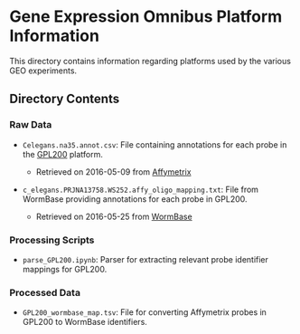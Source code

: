# Gene Expression Omnibus Platform Information

This directory contains information regarding platforms used by the various GEO experiments.

## Directory Contents

### Raw Data

- `Celegans.na35.annot.csv`: File containing annotations for each probe in the [GPL200](http://www.ncbi.nlm.nih.gov/geo/query/acc.cgi?acc=GPL200) platform.
    - Retrieved on 2016-05-09 from [Affymetrix](http://www.affymetrix.com/analysis/downloads/na35/ivt/Celegans.na35.annot.csv.zip)

- `c_elegans.PRJNA13758.WS252.affy_oligo_mapping.txt`: File from WormBase providing annotations for each probe in GPL200.
    - Retrieved on 2016-05-25 from [WormBase](ftp://ftp.wormbase.org/pub/wormbase/releases/current-production-release/species/c_elegans/PRJNA13758/annotation/c_elegans.PRJNA13758.WS252.affy_oligo_mapping.txt.gz)

### Processing Scripts

- `parse_GPL200.ipynb`: Parser for extracting relevant probe identifier mappings for GPL200.

### Processed Data

- `GPL200_wormbase_map.tsv`: File for converting Affymetrix probes in GPL200 to WormBase identifiers.
